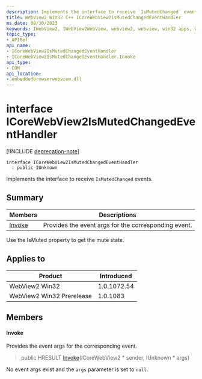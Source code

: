 ```yaml
---
description: Implements the interface to receive `IsMutedChanged` events.
title: WebView2 Win32 C++ ICoreWebView2IsMutedChangedEventHandler
ms.date: 08/30/2023
keywords: IWebView2, IWebView2WebView, webview2, webview, win32 apps, win32, edge, ICoreWebView2, ICoreWebView2Controller, browser control, edge html, ICoreWebView2IsMutedChangedEventHandler
topic_type: 
- APIRef
api_name:
- ICoreWebView2IsMutedChangedEventHandler
- ICoreWebView2IsMutedChangedEventHandler.Invoke
api_type:
- COM
api_location:
- embeddedbrowserwebview.dll
---
```


# interface ICoreWebView2IsMutedChangedEventHandler

[!INCLUDE [deprecation-note](../includes/deprecation-note.md)]

```
interface ICoreWebView2IsMutedChangedEventHandler
  : public IUnknown
```

Implements the interface to receive `IsMutedChanged` events.

## Summary

 Members                        | Descriptions
--------------------------------|---------------------------------------------
[Invoke](#invoke) | Provides the event args for the corresponding event.

Use the IsMuted property to get the mute state.

## Applies to

Product                         | Introduced
--------------------------------|---------------------------------------------
WebView2 Win32            |    1.0.1072.54
WebView2 Win32 Prerelease |    1.0.1083

## Members

#### Invoke

Provides the event args for the corresponding event.

> public HRESULT [Invoke](#invoke)(ICoreWebView2 * sender, IUnknown * args)

No event args exist and the `args` parameter is set to `null`.

